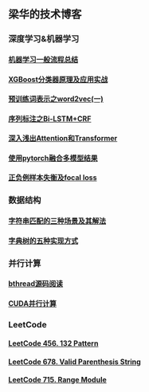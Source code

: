 ## 梁华的技术博客



### 深度学习&机器学习
#### [机器学习一般流程总结](NLP/3_ml_process.md)
#### [XGBoost分类器原理及应用实战](NLP/6_xgboost_classifier.md)
#### [预训练词表示之word2vec(一)](NLP/4_word2vec.md)
#### [序列标注之Bi-LSTM+CRF](NLP/4_tagging_bi_lstm_crf.md)
#### [深入浅出Attention和Transformer](NLP/2_attention_transformer.md)
#### [使用pytorch融合多模型结果](NLP/7_pytorch_model_fusion.md)
#### [正负例样本失衡及focal loss](NLP/focal_loss.md)

### 数据结构
#### [字符串匹配的三种场景及其解法](data_structure/1_string_match.md)
#### [字典树的五种实现方式](data_structure/2_trie_tree.md)

### 并行计算
#### [bthread源码阅读](cpp/1_bthread_code.md)
#### [CUDA并行计算](NLP/8_cuda_pp.md)

### LeetCode
#### [LeetCode 456. 132 Pattern](leetcode/LeetCode_456_132_Pattern.md)
#### [LeetCode 678. Valid Parenthesis String](leetcode/LeetCode_Valid_Parenthesis_String.md)
#### [LeetCode 715. Range Module](leetcode/LeetCode_715_Range_Module.md)


